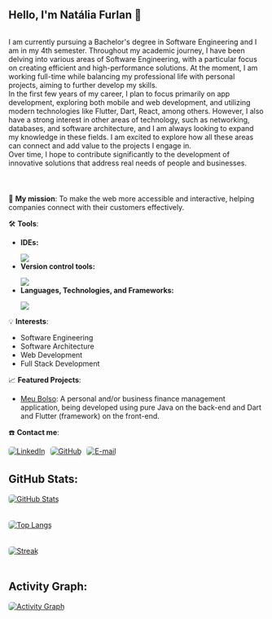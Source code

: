 <h2>
    <strong>Hello, I'm Natália Furlan 👋</strong>
</h2>

<div style="display: flex; align-items: flex-start; justify-content: start;"> 
  <div>
    <p>
      I am currently pursuing a Bachelor's degree in Software Engineering and I am in my 4th semester. Throughout my academic journey, I have been delving into various areas of Software Engineering, with a particular focus on creating efficient and high-performance solutions. At the moment, I am working full-time while balancing my professional life with personal projects, aiming to further develop my skills. <br> In the first few years of my career, I plan to focus primarily on app development, exploring both mobile and web development, and utilizing modern technologies like Flutter, Dart, React, among others. However, I also have a strong interest in other areas of technology, such as networking, databases, and software architecture, and I am always looking to expand my knowledge in these fields. I am excited to explore how all these areas can connect and add value to the projects I engage in. <br> Over time, I hope to contribute significantly to the development of innovative solutions that address real needs of people and businesses.
    </p>
  </div>
</div>
<h1></h1>

<p>
  🚀 <strong>My mission</strong>: To make the web more accessible and interactive, helping companies connect with their customers effectively.
</p>

<p>
  🛠️ <strong>Tools</strong>:
</p>

<ul>
  <li><strong>IDEs:</strong> 
  <p></p>
    <a href="https://skillicons.dev">
      <img src="https://skillicons.dev/icons?i=vscode,eclipse,sublime,androidstudio" />
    </a>
  </li>
  <li><strong>Version control tools:</strong> 
    <p></p>
    <a href="https://skillicons.dev">
      <img src="https://skillicons.dev/icons?i=git,bitbucket" />
    </a>
  </li>
  <li><strong>Languages, Technologies, and Frameworks:</strong> 
    <p></p>
    <a href="https://skillicons.dev">
      <img src="https://skillicons.dev/icons?i=java,react,angular,dart,flutter,html,css" />
    </a>
  </li>
</ul>

<p>
  💡 <strong>Interests</strong>:
  <ul>
    <li>Software Engineering</li>
    <li>Software Architecture</li>
    <li>Web Development</li>
    <li>Full Stack Development</li>
  </ul>
</p>

<p>
  📈 <strong>Featured Projects</strong>:
  <ul>
    <li><a href="link-do-projeto">Meu Bolso</a>: A personal and/or business finance management application, being developed using pure Java on the back-end and Dart and Flutter (framework) on the front-end.</li>
  </ul>
</p>

<p>
  ☎️ <strong>Contact me</strong>:
</p>

<div style="display: flex; justify-content: start; align-items: center; gap: 10px;">
  <a href="https://www.linkedin.com/in/nataliafurlan/" target="_blank">
    <img src="https://img.shields.io/badge/linkedin-%2300acee.svg?color=0077B5&style=for-the-badge&logo=linkedin&logoColor=white" alt="LinkedIn" style="margin-bottom: 5px; border-radius: 5px;">
  </a>

  <a href="https://github.com/NataliaFurlan" target="_blank">
    <img src="https://img.shields.io/badge/github-%2300acee.svg?color=181717&style=for-the-badge&logo=github&logoColor=white" alt="GitHub" style="margin-bottom: 5px; border-radius: 5px;">
  </a>

  <a href="mailto:nataliafurlan88@gmail.com" target="_blank">
    <img src="https://img.shields.io/badge/gmail-%2300acee.svg?color=EA4335&style=for-the-badge&logo=gmail&logoColor=white" alt="E-mail" style="margin-bottom: 5px; border-radius: 5px;">
  </a>
</div>

<h2>
    <strong>GitHub Stats</strong>:
</h2>

<div>
  <a href="https://github.com/NataliaFurlan" target="_blank">
    <img src="https://github-readme-stats.vercel.app/api?username=NataliaFurlan&show_icons=true&theme=dracula" alt="GitHub Stats" style="margin-bottom: 20px; border-radius: 5px;">
  </a>

  <h></h>

  <a href="https://github.com/NataliaFurlan" target="_blank">
    <img src="https://github-readme-stats.vercel.app/api/top-langs/?username=NataliaFurlan&show_icons=true&theme=dracula" alt="Top Langs" style="margin-bottom: 20px; border-radius: 5px;">
  </a>

  <h></h>

  <a href="https://github.com/NataliaFurlan" target="_blank">
    <img src="https://github-readme-streak-stats.herokuapp.com/?user=NataliaFurlan&theme=dracula" alt="Streak" style="margin-bottom: 20px; border-radius: 5px;">
  </a>
</div>

<p> 
<h2>
    <strong>Activity Graph</strong>:
</h2>
</p>

<div style="display: flex; justify-content: start; align-items: center; gap: 10px;">
  <a href="https://github.com/NataliaFurlan" target="_blank">
    <img src="https://github-readme-activity-graph.vercel.app/graph?username=NataliaFurlan&theme=dracula" alt="Activity Graph" style="margin-bottom: 5px; border-radius: 5px;">
  </a>
</div>
